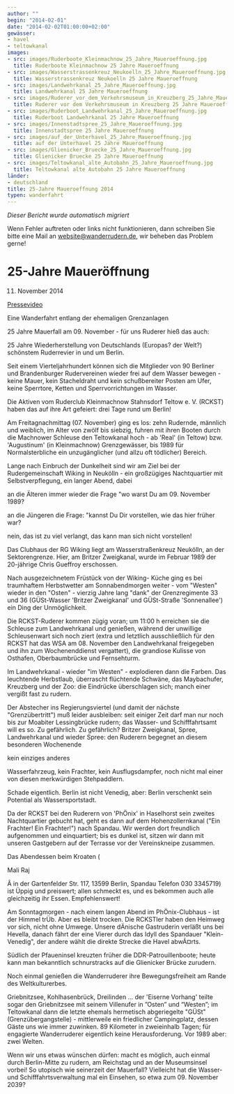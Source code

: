 ```yaml
---
author: ""
begin: "2014-02-01"
date: "2014-02-02T01:00:00+02:00"
gewässer:
- havel
- teltowkanal
images:
- src: images/Ruderboote_Kleinmachnow_25_Jahre_Maueroeffnung.jpg
  title: Ruderboote Kleinmachnow 25 Jahre Maueroeffnung
- src: images/Wasserstrassenkreuz_Neukoelln_25_Jahre_Maueroeffnung.jpg
  title: Wasserstrassenkreuz Neukoelln 25 Jahre Maueroeffnung
- src: images/Landwehrkanal_25_Jahre_Maueroeffnung.jpg
  title: Landwehrkanal 25 Jahre Maueroeffnung
- src: images/Ruderer_vor_dem_Verkehrsmuseum_in_Kreuzberg_25_Jahre_Maueroeffnung.jpg
  title: Ruderer vor dem Verkehrsmuseum in Kreuzberg 25 Jahre Maueroeffnung
- src: images/Ruderboot_Landwehrkanal_25_Jahre_Maueroeffnung.jpg
  title: Ruderboot Landwehrkanal 25 Jahre Maueroeffnung
- src: images/Innenstadtspree_25_Jahre_Maueroeffnung.jpg
  title: Innenstadtspree 25 Jahre Maueroeffnung
- src: images/auf_der_Unterhavel_25_Jahre_Maueroeffnung.jpg
  title: auf der Unterhavel 25 Jahre Maueroeffnung
- src: images/Glienicker_Bruecke_25_Jahre_Maueroeffnung.jpg
  title: Glienicker Bruecke 25 Jahre Maueroeffnung
- src: images/Teltowkanal_alte_Autobahn_25_Jahre_Maueroeffnung.jpg
  title: Teltowkanal alte Autobahn 25 Jahre Maueroeffnung
länder:
- deutschland
title: 25-Jahre Maueroeffnung 2014
typen: wanderfahrt
---
```



*Dieser Bericht wurde automatisch migriert*

Wenn Fehler auftreten oder links nicht funktionieren, dann schreiben Sie bitte eine Mail an website@wanderrudern.de, wir beheben das Problem gerne!



# 25-Jahre Maueröffnung


11. November 2014

[Pressevideo](https:/www.youtube.com/watch?feature=player_detailpage&v=kxi_DXgR0hg)

Eine Wanderfahrt entlang der ehemaligen Grenzanlagen

25 Jahre Mauerfall am 09. November - für uns Ruderer hieß das auch:

25 Jahre Wiederherstellung von Deutschlands (Europas? der Welt?) schönstem Ruderrevier in und um Berlin.

Seit einem Vierteljahrhundert können sich die Mitglieder von 90 Berliner und Brandenburger Rudervereinen wieder frei auf dem Wasser bewegen - keine Mauer, kein Stacheldraht und kein schußbereiter Posten am Ufer, keine Sperrtore, Ketten und Sperrvorrichtungen im Wasser.

Die Aktiven vom Ruderclub Kleinmachnow Stahnsdorf Teltow e. V. (RCKST) haben das auf ihre Art gefeiert: drei Tage rund um Berlin!

Am Freitagnachmittag (07. November) ging es los: zehn Rudernde, männlich und weiblich, im Alter von zwölf bis siebzig, fuhren mit ihren Booten durch die Machnower Schleuse den Teltowkanal hoch - ab 'Real' (in Teltow) bzw. 'Augustinum' (in Kleinmachnow) Grenzgewässer, bis 1989 für Normalsterbliche ein unzugänglicher (und allzu oft tödlicher) Bereich.

Lange nach Einbruch der Dunkelheit sind wir am Ziel bei der Rudergemeinschaft Wiking in Neukölln - ein großzügiges Nachtquartier mit Selbstverpflegung, ein langer Abend, dabei

an die Älteren immer wieder die Frage "wo warst Du am 09. November 1989?

an die Jüngeren die Frage: "kannst Du Dir vorstellen, wie das hier früher war?

nein, das ist zu viel verlangt, das kann man sich nicht vorstellen!

Das Clubhaus der RG Wiking liegt am Wasserstraßenkreuz Neukölln, an der Sektorengrenze. Hier, am Britzer Zweigkanal, wurde im Februar 1989 der 20-jährige Chris Gueffroy erschossen.

Nach ausgezeichnetem Früstück von der Wiking- Küche ging es bei traumhaftem Herbstwetter am Sonnabendmorgen weiter - vom "Westen" wieder in den "Osten" - vierzig Jahre lang "dank" der Grenzregimente 33 und 36 (GÜSt-Wasser 'Britzer Zweigkanal' und GÜSt-Straße 'Sonnenallee') ein Ding der Unmöglichkeit.

Die RCKST-Ruderer kommen zügig voran; um 11:00 h erreichen sie die Schleuse zum Landwehrkanal und genießen, während der unwillige Schleusenwart sich noch ziert (extra und letztlich ausschließlich für den RCKST hat das WSA am 08. November den Landwehrkanal freigegeben und ihn zum Wochenenddienst vergattert), die grandiose Kulisse von Osthafen, Oberbaumbrücke und Fernsehturm.

Im Landwehrkanal - wieder "im Westen" - explodieren dann die Farben. Das leuchtende Herbstlaub, überrascht flüchtende Schwäne, das Maybachufer, Kreuzberg und der Zoo: die Eindrücke überschlagen sich; manch einer vergißt fast zu rudern.

Der Abstecher ins Regierungsviertel (und damit der nächste "Grenzübertritt") muß leider ausbleiben: seit einiger Zeit darf man nur noch bis zur Moabiter Lessingbrücke rudern; das Wasser- und Schifffahrtsamt will es so. Zu gefährlich. Zu gefährlich? Britzer Zweigkanal, Spree, Landwehrkanal und wieder Spree: den Ruderern begegnet an diesem besonderen Wochenende

kein einziges anderes

Wasserfahrzeug, kein Frachter, kein Ausflugsdampfer, noch nicht mal einer von diesen merkwürdigen Stehpaddlern.

Schade eigentlich. Berlin ist nicht Venedig, aber: Berlin verschenkt sein Potential als Wassersportstadt.

Da der RCKST bei den Ruderern von 'PhÖnix' in Haselhorst sein zweites Nachtquartier gebucht hat, geht es dann auf dem Hohenzollernkanal ("Ein Frachter! Ein Frachter!") nach Spandau. Wir werden dort freundlich aufgenommen und einquartiert; bis es dunkel ist, sitzen wir dann mit unseren Gastgebern auf der Terrasse vor der Vereinskneipe zusammen.

Das Abendessen beim Kroaten (

Mali Raj

Â in der Gartenfelder Str. 117, 13599 Berlin, Spandau Telefon 030 3345719) ist Üppig und preiswert; allen schmeckt es, und es bekommen auch alle gleichzeitig ihr Essen. Empfehlenswert!

Am Sonntagmorgen - nach einem langen Abend im PhÖnix-Clubhaus - ist der Himmel trÜb. Aber es bleibt trocken. Die RCKSTler haben den Heimweg vor sich, nicht ohne Umwege. Unsere dÄnische Gastruderin verläßt uns bei Hevella, danach fährt der eine Vierer durch das Idyll des Spandauer "Klein-Venedig", der andere wählt die direkte Strecke die Havel abwÃ¤rts.

Südlich der Pfaueninsel kreuzten früher die DDR-Patrouillenboote; heute kann man bekanntlich schnurstracks auf die Glienicker Brücke zurudern.

Noch einmal genießen die Wanderruderer ihre Bewegungsfreiheit am Rande des Weltkulturerbes.

Griebnitzsee, Kohlhasenbrück, Dreilinden ... der 'Eiserne Vorhang' teilte sogar den Griebnitzsee mit seinem Villenufer in ”Osten” und “Westen”; im Teltowkanal dann die letzte ehemals hermetisch abgeriegelte "GÜSt" (Grenzübergangstelle) - mittlerweile ein friedlicher Campingplatz, dessen Gäste uns wie immer zuwinken. 89 Kilometer in zweieinhalb Tagen; für engagierte Wanderruderer eigentlich keine Herausforderung. Vor 1989 aber: zwei Welten.

Wenn wir uns etwas wünschen dürfen: macht es möglich, auch einmal durch Berlin-Mitte zu rudern, am Reichstag und an der Museumsinsel vorbei! So utopisch wie seinerzeit der Mauerfall? Vielleicht hat die Wasser- und Schifffahrtsverwaltung mal ein Einsehen, so etwa zum 09. November 2039?
